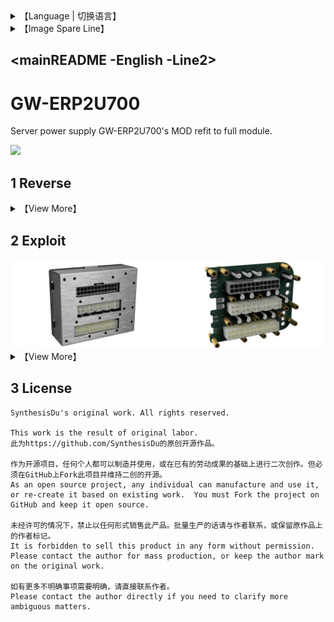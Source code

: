 <details>

 <summary>【Language | 切换语言】</summary>
<br>

**> English**

<a href='.\mainREADME -Chinese -Line1.md'>简体中文</a>

</details>

<details>

 <summary>【Image Spare Line】</summary>
<br>

<a href='..\README.md'>Line1</a>

**> Line2**

</details>

## <mainREADME -English -Line2>

# GW-ERP2U700

Server power supply GW-ERP2U700's MOD refit to full module.

<img src=".\DismantlingFigure\_DSC3125.JPG" />

## 1 Reverse

<details>


 <summary>【View More】</summary>



</details>

## 2 Exploit

<div>
<img width="50%" src=".\Renderer\_2021-Sep-20_07-39-32AM-000_CustomizedView37736126345_png_alpha.png" /><img width="50%" src=".\Renderer\_2021-Sep-20_07-42-19AM-000_CustomizedView4419304241_png_alpha.png" />
</div>


<details>
<summary>【View More】</summary>



</details>

## 3 License

```
SynthesisDu's original work. All rights reserved.

This work is the result of original labor.
此为https://github.com/SynthesisDu的原创开源作品。

作为开源项目，任何个人都可以制造并使用，或在已有的劳动成果的基础上进行二次创作。但必须在GitHub上Fork此项目并维持二创的开源。
As an open source project, any individual can manufacture and use it, or re-create it based on existing work.  You must Fork the project on GitHub and keep it open source.  

未经许可的情况下，禁止以任何形式销售此产品。批量生产的话请与作者联系，或保留原作品上的作者标记。
It is forbidden to sell this product in any form without permission.  Please contact the author for mass production, or keep the author mark on the original work.  

如有更多不明确事项需要明确，请直接联系作者。
Please contact the author directly if you need to clarify more ambiguous matters.
```